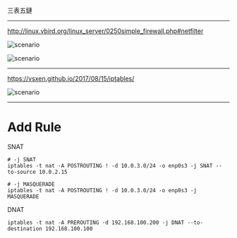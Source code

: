 三表五鏈

---

http://linux.vbird.org/linux_server/0250simple_firewall.php#netfilter

![scenario](http://linux.vbird.org/linux_server/0250simple_firewall//iptables_02.png)

![scenario](http://linux.vbird.org/linux_server/0250simple_firewall//iptables_03.gif)

---

https://vsxen.github.io/2017/08/15/iptables/

![scenario](https://s3.amazonaws.com/cp-s3/wp-content/uploads/2015/09/08085516/iptables-Flowchart.jpg)

---

# Add Rule

SNAT

```
# -j SNAT
iptables -t nat -A POSTROUTING ! -d 10.0.3.0/24 -o enp0s3 -j SNAT --to-source 10.0.2.15

# -j MASQUERADE
iptables -t nat -A POSTROUTING ! -d 10.0.3.0/24 -o enp0s3 -j MASQUERADE
```

DNAT

```
iptables -t nat -A PREROUTING -d 192.168.100.200 -j DNAT --to-destination 192.168.100.100
```
